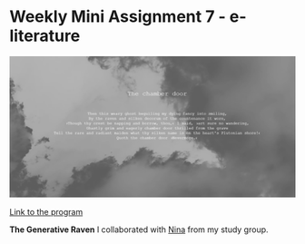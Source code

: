 # Weekly Mini Assignment 7 - e-literature

![alt text](miniex7snap.PNG)

[Link to the program](https://rawgit.com/nborgbjerg/mini_ex/master/miniex7/empty-example/index.html)


**The Generative Raven**
I collaborated with [Nina](https://github.com/nborgbjerg) from my study group.

